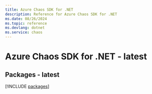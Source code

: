 ```yaml
---
title: Azure Chaos SDK for .NET
description: Reference for Azure Chaos SDK for .NET
ms.date: 08/26/2024
ms.topic: reference
ms.devlang: dotnet
ms.service: chaos
---
```

# Azure Chaos SDK for .NET - latest
## Packages - latest
[!INCLUDE [packages](chaos-index.md)]